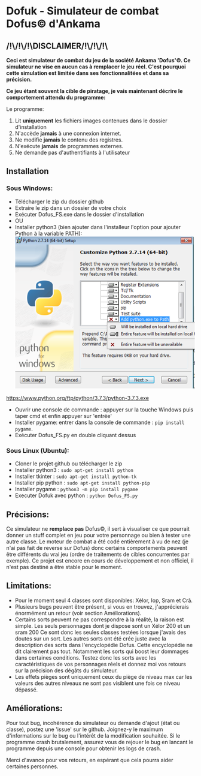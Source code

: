 ﻿# Dofuk - Simulateur de combat Dofus© d'Ankama

## /!\\/!\\/!\\DISCLAIMER/!\\/!\\/!\\
**Ceci est simulateur de combat du jeu de la société Ankama 'Dofus'©. Ce simulateur ne vise en aucun cas à remplacer le jeu réel.
C'est pourquoi cette simulation est limitée dans ses fonctionnalitées et dans sa précision.**

**Ce jeu étant souvent la cible de piratage, je vais maintenant décrire le comportement attendu du programme:**

Le programme:
1. Lit **uniquement** les fichiers images contenues dans le dossier d'installation
2. N'accède **jamais** à une connexion internet.
3. Ne modifie **jamais** le contenu des registres.
4. N'exécute **jamais** de programmes externes.
5. Ne demande pas d'authentifiants à l'utilisateur

## Installation
### Sous Windows:
* Télécharger le zip du dossier github
* Extraire le zip dans un dossier de votre choix
* Exécuter Dofus_FS.exe dans le dossier d'installation
* OU
* Installer python3 (bien ajouter dans l'installeur l'option pour ajouter Python à la variable PATH):
![Capture1](https://github.com/fbarre96/Dofuk/raw/master/Documentation/capture_python.png)

https://www.python.org/ftp/python/3.7.3/python-3.7.3.exe
* Ouvrir une console de commande : appuyer sur la touche Windows puis taper cmd et enfin appuyer sur 'entrée'
* Installer pygame: entrer dans la console de commande : `pip install pygame`.
* Exécuter Dofus_FS.py en double cliquant dessus

### Sous Linux (Ubuntu):
* Cloner le projet github ou télécharger le zip
* Installer python3 : `sudo apt-get install python`
* Installer tkinter : `sudo apt-get install python-tk`
* Installer pip python : `sudo apt-get install python-pip`
* Installer pygame : `python3 -m pip install pygame`
* Executer Dofuk avec python : `python Dofus_FS.py`

## Précisions:
Ce simulateur ne **remplace pas** Dofus©, il sert à visualiser ce que pourrait donner un stuff complet en jeu pour votre personnage ou bien à tester une autre classe.
Le moteur de combat a été codé entièrement à vu de nez (je n'ai pas fait de reverse sur Dofus) donc certains comportements peuvent être différents du vrai jeu (ordre de traitements de cibles concurrentes par exemple).
Ce projet est encore en cours de développement et non officiel, il n'est pas destiné a être stable pour le moment. 

## Limitations:
* Pour le moment seul 4 classes sont disponibles: Xélor, Iop, Sram et Crâ.
* Plusieurs bugs peuvent être présent, si vous en trouvez, j'apprécierais énormément un retour (voir section Améliorations).
* Certains sorts peuvent ne pas correspondre à la réalité, la raison est simple. Les seuls personnages dont je dispose sont un Xélor 200 et un sram 200 Ce sont donc les seules classes testées lorsque j'avais des doutes sur un sort. Les autres sorts ont été crée juste avec la description des sorts dans l'encyclopédie Dofus. Cette encyclopédie ne dit clairement pas tout. Notamment les sorts qui boost leur dommages dans certaines conditions. Testez donc les sorts avec les caractéristiques de vos personnages réels et donnez moi vos retours sur la précision des dégâts du simulateur.
* Les effets pièges sont uniquement ceux du piège de niveau max car les valeurs des autres niveaux ne sont pas visiblent une fois ce niveau dépassé. 


## Améliorations:
Pour tout bug, incohérence du simulateur ou demande d'ajout (état ou classe), postez une 'issue' sur le github. Joignez-y le maximum d'informations sur le bug ou l'intérêt de la modification souhaitée.
Si le programme crash brutalement, assurez vous de rejouer le bug en lancant le programme depuis une console pour obtenir les logs de crash.

Merci d'avance pour vos retours, en espérant que cela pourra aider certaines personnes.
